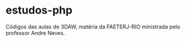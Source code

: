 # estudos-php
Códigos das aulas de 3DAW, matéria da FAETERJ-RIO ministrada pelo professor Andre Neves.
